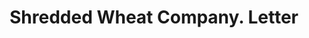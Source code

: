 ---
doi: 10.7916/D8J404NJ
date_other: '1922'
date_other_textual: '1922'
form: correspondence
genre:
- Letters (correspondence)
name:
- Shredded Wheat Company
object_in_context_url: https://biggert.cul.columbia.edu/items/view/ave_biggert_01173
subject_hierarchical_geographic:
- Niagara Falls, New York, United States
subject_name:
- Shredded Wheat Company
title: Shredded Wheat Company. Letter
sort_title: Shredded Wheat Company. Letter
call_number: ave_biggert_01173
coordinates:
- 43.1,-79.01666666666667
pid: ave_biggert_01173
identifiers: ave_biggert_01173
thumbnail: https://derivativo-1.library.columbia.edu/iiif/2/ldpd:343447/full/!256,256/0/native.jpg
permalink: /biggert/ave_biggert_01173/
layout: iiif-image-page
---